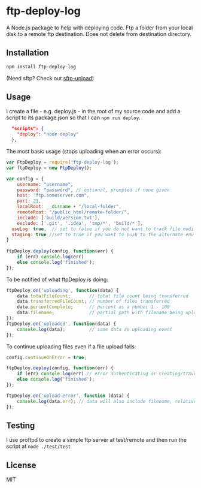 # ftp-deploy-log

A Node.js package to help with deploying code. Ftp a folder from your local disk to a remote ftp destination. Does not delete from destination directory.

## Installation

```js
npm install ftp-deploy-log
```

(Need sftp? Check out [sftp-upload](https://github.com/pirumpi/sftp-upload))


## Usage

I create a file - e.g. deploy.js - in the root of my source code and add a script to its package.json so that I can `npm run deploy`.

```json
  "scripts": {
    "deploy": "node deploy"
  },
```

The most basic usage (stops uploading when an error occurs):

```js
var FtpDeploy = require('ftp-deploy-log');
var ftpDeploy = new FtpDeploy();

var config = {
	username: "username",
	password: "password", // optional, prompted if none given
	host: "ftp.someserver.com",
	port: 21,
	localRoot: __dirname + "/local-folder",
	remoteRoot: "/public_html/remote-folder/",
	include: ['build/version.txt'],
	exclude: ['.git', '.idea', 'tmp/*', 'build/*'],
  useLog: true,  // set to false if you do not want to track file modified dates to ignore previously 			   // pushed versions of files
  staging: true //set to true if you want to push to the alternate env
}
	
ftpDeploy.deploy(config, function(err) {
	if (err) console.log(err)
	else console.log('finished');
});
```

To be notified of what ftpDeploy is doing:

```js
ftpDeploy.on('uploading', function(data) {
    data.totalFileCount;       // total file count being transferred
    data.transferredFileCount; // number of files transferred
    data.percentComplete;      // percent as a number 1 - 100
    data.filename;             // partial path with filename being uploaded
});
ftpDeploy.on('uploaded', function(data) {
	console.log(data);         // same data as uploading event
});
```

To continue uploading files even if a file upload fails: 

```js
config.continueOnError = true;

ftpDeploy.deploy(config, function(err) {
	if (err) console.log(err) // error authenticating or creating/traversing directory
	else console.log('finished');
});

ftpDeploy.on('upload-error', function (data) {
	console.log(data.err); // data will also include filename, relativePath, and other goodies
});
```
## Testing 

I use proftpd to create a simple ftp server at test/remote and then run the script at `node ./test/test`

## License 

MIT
